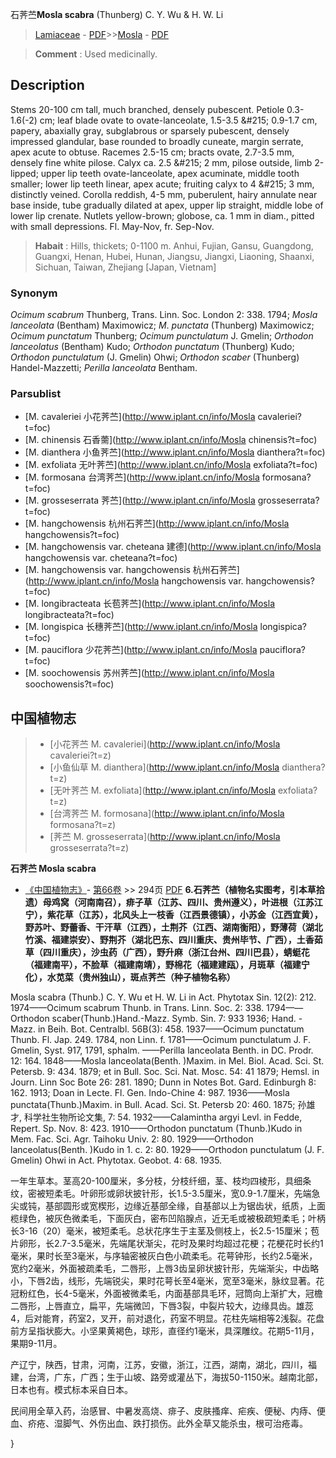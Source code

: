 石荠苎**Mosla scabra** (Thunberg) C. Y. Wu & H. W. Li

> [Lamiaceae](http://www.iplant.cn/info/Lamiaceae?t=foc) - [PDF](http://www.iplant.cn/foc/pdf/Lamiaceae.pdf)>>[Mosla](http://www.iplant.cn/info/Mosla?t=foc) - [PDF](http://www.iplant.cn/foc/pdf/Mosla.pdf)


> **Comment** : 
> Used medicinally.

## Description

Stems 20-100 cm tall, much branched, densely pubescent. Petiole 0.3-1.6(-2) cm; leaf blade ovate to ovate-lanceolate, 1.5-3.5 &amp;#215; 0.9-1.7 cm, papery, abaxially gray, subglabrous or sparsely pubescent, densely impressed glandular, base rounded to broadly cuneate, margin serrate, apex acute to obtuse. Racemes 2.5-15 cm; bracts ovate, 2.7-3.5 mm, densely fine white pilose. Calyx ca. 2.5 &amp;#215; 2 mm, pilose outside, limb 2-lipped; upper lip teeth ovate-lanceolate, apex acuminate, middle tooth smaller; lower lip teeth linear, apex acute; fruiting calyx to 4 &amp;#215; 3 mm, distinctly veined. Corolla reddish, 4-5 mm, puberulent, hairy annulate near base inside, tube gradually dilated at apex, upper lip straight, middle lobe of lower lip crenate. Nutlets yellow-brown; globose, ca. 1 mm in diam., pitted with small depressions. Fl. May-Nov, fr. Sep-Nov.


> **Habait** : 
> Hills, thickets; 0-1100 m. Anhui, Fujian, Gansu, Guangdong, Guangxi, Henan, Hubei, Hunan, Jiangsu, Jiangxi, Liaoning, Shaanxi, Sichuan, Taiwan, Zhejiang [Japan, Vietnam]

### Synonym
*Ocimum scabrum* Thunberg, Trans. Linn. Soc. London 2: 338. 1794; *Mosla lanceolata* (Bentham) Maximowicz; *M*. *punctata* (Thunberg) Maximowicz; *Ocimum punctatum* Thunberg; *Ocimum punctulatum* J. Gmelin; *Orthodon lanceolatus* (Bentham) Kudo; *Orthodon punctatum* (Thunberg) Kudo; *Orthodon punctulatum* (J. Gmelin) Ohwi; *Orthodon scaber* (Thunberg) Handel-Mazzetti; *Perilla lanceolata* Bentham.



### Parsublist

* [M.  cavaleriei  小花荠苎](http://www.iplant.cn/info/Mosla cavaleriei?t=foc)
* [M.  chinensis  石香薷](http://www.iplant.cn/info/Mosla chinensis?t=foc)
* [M.  dianthera  小鱼荠苎](http://www.iplant.cn/info/Mosla dianthera?t=foc)
* [M.  exfoliata  无叶荠苎](http://www.iplant.cn/info/Mosla exfoliata?t=foc)
* [M.  formosana  台湾荠苎](http://www.iplant.cn/info/Mosla formosana?t=foc)
* [M.  grosseserrata  荠苎](http://www.iplant.cn/info/Mosla grosseserrata?t=foc)
* [M.  hangchowensis  杭州石荠苎](http://www.iplant.cn/info/Mosla hangchowensis?t=foc)
* [M.  hangchowensis var. cheteana  建德](http://www.iplant.cn/info/Mosla hangchowensis var. cheteana?t=foc)
* [M.  hangchowensis var. hangchowensis  杭州石荠苎](http://www.iplant.cn/info/Mosla hangchowensis var. hangchowensis?t=foc)
* [M.  longibracteata  长苞荠苎](http://www.iplant.cn/info/Mosla longibracteata?t=foc)
* [M.  longispica  长穗荠苎](http://www.iplant.cn/info/Mosla longispica?t=foc)
* [M.  pauciflora  少花荠苎](http://www.iplant.cn/info/Mosla pauciflora?t=foc)
* [M.  soochowensis  苏州荠苎](http://www.iplant.cn/info/Mosla soochowensis?t=foc)


## 中国植物志

> * [小花荠苎  M.  cavaleriei](http://www.iplant.cn/info/Mosla cavaleriei?t=z)
> * [小鱼仙草  M.  dianthera](http://www.iplant.cn/info/Mosla dianthera?t=z)
> * [无叶荠苎  M.  exfoliata](http://www.iplant.cn/info/Mosla exfoliata?t=z)
> * [台湾荠苎  M.  formosana](http://www.iplant.cn/info/Mosla formosana?t=z)
> * [荠苎  M.  grosseserrata](http://www.iplant.cn/info/Mosla grosseserrata?t=z)


**石荠苎 Mosla scabra**

* [《中国植物志》](http://www.iplant.cn/frps)- [第66卷](http://www.iplant.cn/frps/vol/66) >> 294页 [PDF](http://www.iplant.cn/frps/pdf/66/294.PDF)
**6.石荠苎（植物名实图考，引本草拾遗）母鸡窝（河南南召），痱子草（江苏、四川、贵州遵义），叶进根（江苏江宁），紫花草（江苏），北风头上一枝香（江西景德镇），小苏金（江西宜黄），野苏叶、野蕾香、干汗草（江西），土荆芥（江西、湖南衡阳），野薄荷（湖北竹溪、福建崇安）、野荆芥（湖北巴东、四川重庆、贵州毕节、广西），土香茹草（四川重庆），沙虫药（广西），野升麻（浙江台州、四川巴县），蜻蜓花（福建南平），不脸草（福建南靖），野棉花（福建建瓯），月斑草（福建宁化），水苋菜（贵州独山），斑点荠苎（种子植物名称）**

Mosla scabra (Thunb.) C. Y. Wu et H. W. Li in Act. Phytotax Sin. 12(2): 212. 1974——Ocimum scabrum Thunb. in Trans. Linn. Soc. 2: 338. 1794——Orthodon scaber(Thunb.)Hand.-Mazz. Symb. Sin. 7: 933 1936; Hand. -Mazz. in Beih. Bot. Centralbl. 56B(3): 458. 1937——Ocimum punctatum Thunb. Fl. Jap. 249. 1784, non Linn. f. 1781——Ocimum punctulatum J. F. Gmelin, Syst. 917, 1791, sphalm. ——Perilla lanceolata Benth. in DC. Prodr. 12: 164. 1848——Mosla lanceolata(Benth. )Maxim. in Mel. Biol. Acad. Sci. St. Petersb. 9: 434. 1879; et in Bull. Soc. Sci. Nat. Mosc. 54: 41 1879; Hemsl. in Journ. Linn Soc Bote 26: 281. 1890; Dunn in Notes Bot. Gard. Edinburgh 8: 162. 1913; Doan in Lecte. Fl. Gen. Indo-Chine 4: 987. 1936——Mosla punctata(Thunb.)Maxim. in Bull. Acad. Sci. St. Petersb 20: 460. 1875; 孙雄才, 科学社生物所论文集, 7: 54. 1932——Calamintha argyi Levl. in Fedde, Repert. Sp. Nov. 8: 423. 1910——Orthodon punctatum (Thunb.)Kudo in Mem. Fac. Sci. Agr. Taihoku Univ. 2: 80. 1929——Orthodon lanceolatus(Benth. )Kudo in 1. c. 2: 80. 1929——Orthodon punctulatum (J. F. Gmelin) Ohwi in Act. Phytotax. Geobot. 4: 68. 1935.

一年生草本。茎高20-100厘米，多分枝，分枝纤细，茎、枝均四棱形，具细条纹，密被短柔毛。叶卵形或卵状披针形，长1.5-3.5厘米，宽0.9-1.7厘米，先端急尖或钝，基部圆形或宽楔形，边缘近基部全缘，自基部以上为锯齿状，纸质，上面榄绿色，被灰色微柔毛，下面灰白，密布凹陷腺点，近无毛或被极疏短柔毛；叶柄长3-16（20）毫米，被短柔毛。总状花序生于主茎及侧枝上，长2.5-15厘米；苞片卵形，长2.7-3.5毫米，先端尾状渐尖，花时及果时均超过花梗；花梗花时长约1毫米，果时长至3毫米，与序轴密被灰白色小疏柔毛。花萼钟形，长约2.5毫米，宽约2毫米，外面被疏柔毛，二唇形，上唇3齿呈卵状披针形，先端渐尖，中齿略小，下唇2齿，线形，先端锐尖，果时花萼长至4毫米，宽至3毫米，脉纹显著。花冠粉红色，长4-5毫米，外面被微柔毛，内面基部具毛环，冠筒向上渐扩大，冠檐二唇形，上唇直立，扁平，先端微凹，下唇3裂，中裂片较大，边缘具齿。雄蕊4，后对能育，药室2，叉开，前对退化，药室不明显。花柱先端相等2浅裂。花盘前方呈指状膨大。小坚果黄褐色，球形，直径约1毫米，具深雕纹。花期5-11月，果期9-11月。

产辽宁，陕西，甘肃，河南，江苏，安徽，浙江，江西，湖南，湖北，四川，福建，台湾，广东，广西；生于山坡、路旁或灌丛下，海拔50-1150米。越南北部，日本也有。模式标本采自日本。

民间用全草入药，治感冒、中暑发高烧、痱子、皮肤搔痒、疟疾、便秘、内痔、便血、疥疮、湿脚气、外伤出血、跌打损伤。此外全草又能杀虫，根可治疮毒。



}